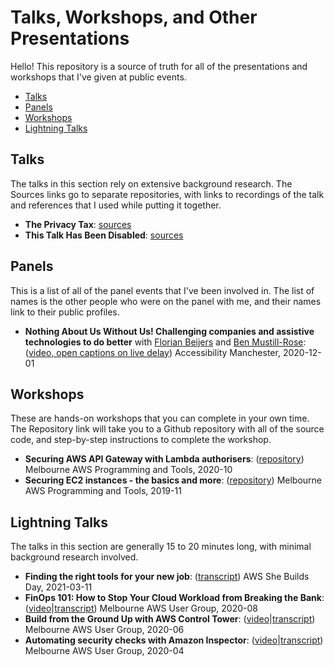 # Talks, Workshops, and Other Presentations

Hello! This repository is a source of truth for all of the presentations and workshops that I've given at public events.

- [Talks](#talks)
- [Panels](#panels)
- [Workshops](#workshops)
- [Lightning Talks](#lightning-talks)

## Talks

The talks in this section rely on extensive background research.  The Sources links go to separate repositories, with links to recordings of the talk and references that I used while putting it together.

- **The Privacy Tax**: [sources](https://github.com/lisushka/privacy-tax)
- **This Talk Has Been Disabled**: [sources](https://github.com/lisushka/tthbd)

## Panels

This is a list of all of the panel events that I've been involved in.  The list of names is the other people who were on the panel with me, and their names link to their public profiles.

- **Nothing About Us Without Us! Challenging companies and assistive technologies to do better** with [Florian Beijers](https://twitter.com/zersiax) and [Ben Mustill-Rose](https://twitter.com/bmustillrose): ([video, open captions on live delay](https://www.youtube.com/watch?v=eYKe6si3Q9Y)) Accessibility Manchester, 2020-12-01

## Workshops

These are hands-on workshops that you can complete in your own time.  The Repository link will take you to a Github repository with all of the source code, and step-by-step instructions to complete the workshop.

- **Securing AWS API Gateway with Lambda authorisers**: ([repository](https://github.com/lisushka/secure-api-gateway)) Melbourne AWS Programming and Tools, 2020-10
- **Securing EC2 instances - the basics and more**: ([repository](https://github.com/lisushka/secure-ec2)) Melbourne AWS Programming and Tools, 2019-11

## Lightning Talks

The talks in this section are generally 15 to 20 minutes long, with minimal background research involved.

- **Finding the right tools for your new job**: ([transcript](https://github.com/lisushka/talks/blob/main/transcripts/right-tools.md)) AWS She Builds Day, 2021-03-11
- **FinOps 101: How to Stop Your Cloud Workload from Breaking the Bank**: ([video](https://youtube.com/watch?v=AgE-sZFN308&t=1885)|[transcript](https://github.com/lisushka/talks/blob/main/transcripts/finops.md)) Melbourne AWS User Group, 2020-08
- **Build from the Ground Up with AWS Control Tower**: ([video](https://youtube.com/watch?v=h8XEyF_k8dE&t=2021)|[transcript](https://github.com/lisushka/talks/blob/main/transcripts/control-tower.md)) Melbourne AWS User Group, 2020-06
- **Automating security checks with Amazon Inspector**: ([video](https://youtube.com/watch?v=iBlnPqmccNQ&t=1665)|[transcript](https://github.com/lisushka/talks/blob/main/transcripts/amazon-inspector.md)) Melbourne AWS User Group, 2020-04
